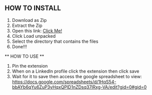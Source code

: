 ## HOW TO INSTALL

1. Download as Zip
2. Extract the Zip
3. Open this link: [Click Me!](chrome://extensions/)
4. Click Load unpacked
5. Select the directory that contains the files
6. Done!!!

** HOW TO USE **
1. Pin the extension
2. When on a LinkedIn profile click the extension then click save
3. Wait for it to save then access the google spreadsheet to view: https://docs.google.com/spreadsheets/d/1HqS54-bbAYb6qYu6ZuP3yHqxQPlD1nZDsq37lRxg-VA/edit?gid=0#gid=0
